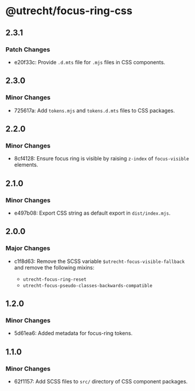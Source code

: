 # @utrecht/focus-ring-css

## 2.3.1

### Patch Changes

- e20f33c: Provide `.d.mts` file for `.mjs` files in CSS components.

## 2.3.0

### Minor Changes

- 725617a: Add `tokens.mjs` and `tokens.d.mts` files to CSS packages.

## 2.2.0

### Minor Changes

- 8cf4128: Ensure focus ring is visible by raising `z-index` of `focus-visible` elements.

## 2.1.0

### Minor Changes

- e497b08: Export CSS string as default export in `dist/index.mjs`.

## 2.0.0

### Major Changes

- c1f8d63: Remove the SCSS variable `$utrecht-focus-visible-fallback` and remove the following mixins:

  - `utrecht-focus-ring-reset`
  - `utrecht-focus-pseudo-classes-backwards-compatible`

## 1.2.0

### Minor Changes

- 5d61ea6: Added metadata for focus-ring tokens.

## 1.1.0

### Minor Changes

- 62f1157: Add SCSS files to `src/` directory of CSS component packages.
